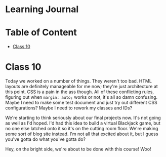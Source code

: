 # Learning Journal

# Table of Content
- [Class 10](#class-10)

# Class 10

Today we worked on a number of things. They weren't too bad. HTML layouts are definitely manageable for me now; they're just architecture at this point. CSS is a pain in the ass though. All of these conflicting rules, figuring out when `margin: auto;` works or not, it's all so damn confusing. Maybe I need to make some test document and just try out different CSS configurations? Maybe I need to rework my classes and IDs?

We're starting to think seriously about our final projects now. It's not going as well as I'd hoped. I'd had this idea to build a virtual Blackjack game, but no one else latched onto it so it's on the cutting room floor. We're making some sort of blog site instead. I'm not all that excited about it, but I guess you've gotta do what you've gotta do? 

Hey, on the bright side, we're about to be done with this course! Woo!